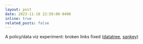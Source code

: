 ```yaml
---
layout: post
date: 2023-11-10 22:59:00-0400
inline: true
related_posts: false
---
```


A policy/data viz experiment: broken links fixed ([datatree](https://anku94.github.io/dash/datatree/), [sankey](https://anku94.github.io/dash/sankey/))

